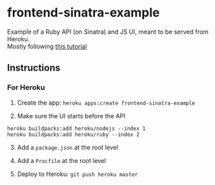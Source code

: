 # frontend-sinatra-example

Example of a Ruby API (on Sinatra) and JS UI, meant to be served from Heroku.  
Mostly following [this tutorial](https://medium.com/@ashwanth1109/deploying-a-rails-react-app-full-stack-app-on-heroku-51f45a8ebd5f)

## Instructions

### For Heroku

1. Create the app: `heroku apps:create frontend-sinatra-example`

2. Make sure the UI starts before the API

```
heroku buildpacks:add heroku/nodejs --index 1
heroku buildpacks:add heroku/ruby --index 2
```

3. Add a `package.json` at the root level

4. Add a `Procfile` at the root level

5. Deploy to Heroku: `git push heroku master`
